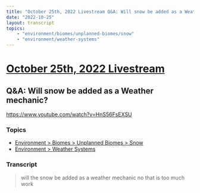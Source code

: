 ```yaml
---
title: "October 25th, 2022 Livestream Q&A: Will snow be added as a Weather mechanic?"
date: "2022-10-25"
layout: transcript
topics:
    - "environment/biomes/unplanned-biomes/snow"
    - "environment/weather-systems"
---
```

# [October 25th, 2022 Livestream](../2022-10-25.md)
## Q&A: Will snow be added as a Weather mechanic?
https://www.youtube.com/watch?v=HnS56FsEXSU

### Topics
* [Environment > Biomes > Unplanned Biomes > Snow](../topics/environment/biomes/unplanned-biomes/snow.md)
* [Environment > Weather Systems](../topics/environment/weather-systems.md)

### Transcript

> will the snow be added as a weather mechanic no that is too much work
